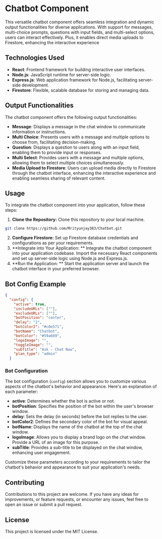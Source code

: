 # Chatbot Component

This versatile chatbot component offers seamless integration and dynamic output functionalities for diverse applications. With support for messages, multi-choice prompts, questions with input fields, and multi-select options, users can interact effectively. Plus, it enables direct media uploads to Firestore, enhancing the interactive experience

## Technologies Used

- **React**: Frontend framework for building interactive user interfaces.
- **Node.js**: JavaScript runtime for server-side logic.
- **Express.js**: Web application framework for Node.js, facilitating server-side development.
- **Firestore**: Flexible, scalable database for storing and managing data.

## Output Functionalities

The chatbot component offers the following output functionalities:

- **Message**: Displays a message in the chat window to communicate information or instructions.
- **Multi Choice**: Presents users with a message and multiple options to choose from, facilitating decision-making.
- **Question**: Displays a question to users along with an input field, enabling them to provide input or responses.
- **Multi Select**: Provides users with a message and multiple options, allowing them to select multiple choices simultaneously.
- **Media Upload to Firestore**: Users can upload media directly to Firestore through the chatbot interface, enhancing the interactive experience and enabling seamless sharing of relevant content.

## Usage

To integrate the chatbot component into your application, follow these steps:

1. **Clone the Repository:** Clone this repository to your local machine.

```bash
git clone https://github.com/Mrityunjay383/Chatbot.git
```

2. **Configure Firestore:** Set up Firestore database credentials and configurations as per your requirements.
3. **Integrate into Your Application: ** Integrate the chatbot component into your application codebase. Import the necessary React components and set up server-side logic using Node.js and Express.js.
4. **Run the Application: ** Start the application server and launch the chatbot interface in your preferred browser.

## Bot Config Example

```json
{
  "config": {
    "active": true,
    "includeURLs": [""],
    "excludeURLs": [""],
    "botPosition": "center",
    "delay": "2",
    "botColor2": "#c0e571",
    "botName": "Chatbot",
    "botColor": "#59a669",
    "logoImage": "",
    "toggleImage": "",
    "subTitle": "Ask - Chat Now",
    "plan_type": "admin"
  }
```

### Bot Configuration

The bot configuration (`config`) section allows you to customize various aspects of the chatbot's behavior and appearance. Here's an explanation of each parameter:

- **active**: Determines whether the bot is active or not.
- **botPosition**: Specifies the position of the bot within the user's browser window.
- **delay**: Sets the delay (in seconds) before the bot replies to the user.
- **botColor2**: Defines the secondary color of the bot for visual appeal.
- **botName**: Displays the name of the chatbot at the top of the chat window.
- **logoImage**: Allows you to display a brand logo on the chat window. Provide a URL of an image for this purpose.
- **subTitle**: Provides a sub-title to be displayed on the chat window, enhancing user engagement.

Customize these parameters according to your requirements to tailor the chatbot's behavior and appearance to suit your application's needs.


## Contributing
Contributions to this project are welcome. If you have any ideas for improvements, or feature requests, or encounter any issues, feel free to open an issue or submit a pull request.

## License
This project is licensed under the MIT License.
